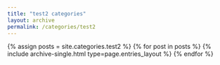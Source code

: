```yaml
---
title: "test2 categories"
layout: archive
permalink: /categories/test2
---
```



{% assign posts = site.categories.test2 %}
{% for post in posts %} {% include archive-single.html type=page.entries_layout %} {% endfor %}